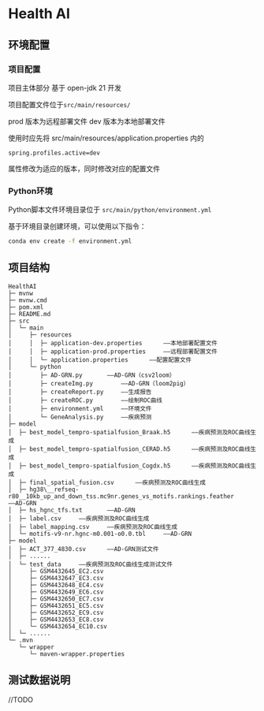 # Health AI

## 环境配置

### 项目配置

项目主体部分 基于 open-jdk 21 开发

项目配置文件位于`src/main/resources/`

prod 版本为远程部署文件  dev 版本为本地部署文件

使用时应先将 src/main/resources/application.properties 内的

```
spring.profiles.active=dev
```

属性修改为适应的版本，同时修改对应的配置文件

### Python环境

Python脚本文件环境目录位于 `src/main/python/environment.yml`

基于环境目录创建环境，可以使用以下指令：

```bash
conda env create -f environment.yml
```

## 项目结构

```
HealthAI
├─ mvnw
├─ mvnw.cmd
├─ pom.xml
├─ README.md
├─ src
│  └─ main
│     ├─ resources
│     │  ├─ application-dev.properties		——本地部署配置文件
│     │  ├─ application-prod.properties		——远程部署配置文件
│     │  └─ application.properties		——配置配置文件
│     └─ python
│        ├─ AD-GRN.py		——AD-GRN（csv2loom）
│        ├─ createImg.py		——AD-GRN（loom2pig）
│        ├─ createReport.py		——生成报告
│        ├─ createROC.py		——绘制ROC曲线
│        ├─ environment.yml		——环境文件
│        └─ GeneAnalysis.py		——疾病预测
├─ model
│  ├─ best_model_tempro-spatialfusion_Braak.h5		——疾病预测及ROC曲线生成
│  ├─ best_model_tempro-spatialfusion_CERAD.h5		——疾病预测及ROC曲线生成
│  ├─ best_model_tempro-spatialfusion_Cogdx.h5		——疾病预测及ROC曲线生成
│  ├─ final_spatial_fusion.csv		——疾病预测及ROC曲线生成
│  ├─ hg38\__refseq-r80__10kb_up_and_down_tss.mc9nr.genes_vs_motifs.rankings.feather		——AD-GRN
│  ├─ hs_hgnc_tfs.txt		——AD-GRN
│  ├─ label.csv		——疾病预测及ROC曲线生成
│  ├─ label_mapping.csv		——疾病预测及ROC曲线生成
│  └─ motifs-v9-nr.hgnc-m0.001-o0.0.tbl		——AD-GRN
├─ model
│  ├─ ACT_377_4830.csv		——AD-GRN测试文件
│  ├─ ......
│  └─ test_data		——疾病预测及ROC曲线生成测试文件
│     ├─ GSM4432645_EC2.csv
│     ├─ GSM4432647_EC3.csv
│     ├─ GSM4432648_EC4.csv
│     ├─ GSM4432649_EC6.csv
│     ├─ GSM4432650_EC7.csv
│     ├─ GSM4432651_EC5.csv
│     ├─ GSM4432652_EC9.csv
│     ├─ GSM4432653_EC8.csv
│     └─ GSM4432654_EC10.csv
│  └─ ......
└─ .mvn
   └─ wrapper
      └─ maven-wrapper.properties
```



## 测试数据说明

//TODO

